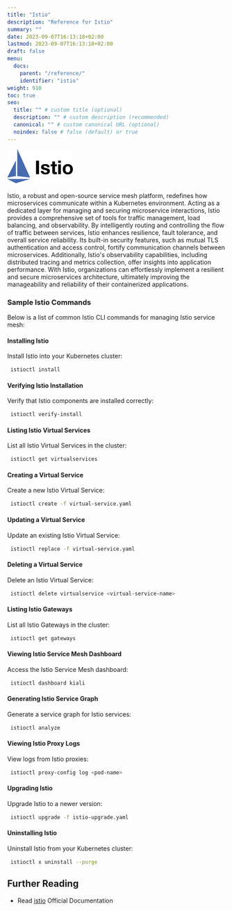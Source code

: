 ```yaml
---
title: "Istio"
description: "Reference for Istio"
summary: ""
date: 2023-09-07T16:13:18+02:00
lastmod: 2023-09-07T16:13:18+02:00
draft: false
menu:
  docs:
    parent: "/reference/"
    identifier: "istio"
weight: 910
toc: true
seo:
  title: "" # custom title (optional)
  description: "" # custom description (recommended)
  canonical: "" # custom canonical URL (optional)
  noindex: false # false (default) or true
---
```


<picture><img src="/images/references/istio.png" alt="Screenshot of Istio Logo" width="30%" height="30%"></img></picture>
<br /><br />
Istio, a robust and open-source service mesh platform, redefines how microservices communicate within a Kubernetes environment. Acting as a dedicated layer for managing and securing microservice interactions, Istio provides a comprehensive set of tools for traffic management, load balancing, and observability. By intelligently routing and controlling the flow of traffic between services, Istio enhances resilience, fault tolerance, and overall service reliability. Its built-in security features, such as mutual TLS authentication and access control, fortify communication channels between microservices. Additionally, Istio's observability capabilities, including distributed tracing and metrics collection, offer insights into application performance. With Istio, organizations can effortlessly implement a resilient and secure microservices architecture, ultimately improving the manageability and reliability of their containerized applications.
<br/>

### Sample Istio Commands

Below is a list of common Istio CLI commands for managing Istio service mesh:

#### Installing Istio

Install Istio into your Kubernetes cluster:

```bash
 istioctl install
```

#### Verifying Istio Installation

Verify that Istio components are installed correctly:

```bash
 istioctl verify-install
```

#### Listing Istio Virtual Services

List all Istio Virtual Services in the cluster:

```bash
 istioctl get virtualservices
```

#### Creating a Virtual Service

Create a new Istio Virtual Service:

```bash
 istioctl create -f virtual-service.yaml
```

#### Updating a Virtual Service

Update an existing Istio Virtual Service:

```bash
 istioctl replace -f virtual-service.yaml
```

#### Deleting a Virtual Service

Delete an Istio Virtual Service:

```bash
 istioctl delete virtualservice <virtual-service-name>
```

#### Listing Istio Gateways

List all Istio Gateways in the cluster:

```bash
 istioctl get gateways
```

#### Viewing Istio Service Mesh Dashboard

Access the Istio Service Mesh dashboard:

```bash
 istioctl dashboard kiali
```

#### Generating Istio Service Graph

Generate a service graph for Istio services:

```bash
 istioctl analyze
```

#### Viewing Istio Proxy Logs

View logs from Istio proxies:

```bash
 istioctl proxy-config log <pod-name>
```

#### Upgrading Istio

Upgrade Istio to a newer version:

```bash
 istioctl upgrade -f istio-upgrade.yaml
```

#### Uninstalling Istio

Uninstall Istio from your Kubernetes cluster:

```bash
 istioctl x uninstall --purge
```

## Further Reading

- Read [istio](https://istio.io/) Official Documentation
